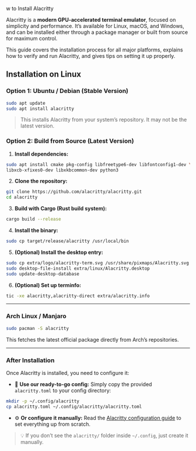 
w to Install Alacritty

Alacritty is a **modern GPU-accelerated terminal emulator**, focused on simplicity and performance. It’s available for Linux, macOS, and Windows, and can be installed either through a package manager or built from source for maximum control.

This guide covers the installation process for all major platforms, explains how to verify and run Alacritty, and gives tips on setting it up properly.

## Installation on Linux

### Option 1: Ubuntu / Debian (Stable Version)

```bash
sudo apt update
sudo apt install alacritty
```

> This installs Alacritty from your system’s repository. It may not be the latest version.

### Option 2: Build from Source (Latest Version)

1. **Install dependencies:**

```bash
sudo apt install cmake pkg-config libfreetype6-dev libfontconfig1-dev \
libxcb-xfixes0-dev libxkbcommon-dev python3
```

2. **Clone the repository:**

```bash
git clone https://github.com/alacritty/alacritty.git
cd alacritty
```

3. **Build with Cargo (Rust build system):**

```bash
cargo build --release
```

4. **Install the binary:**

```bash
sudo cp target/release/alacritty /usr/local/bin
```

5. **(Optional) Install the desktop entry:**

```bash
sudo cp extra/logo/alacritty-term.svg /usr/share/pixmaps/Alacritty.svg
sudo desktop-file-install extra/linux/Alacritty.desktop
sudo update-desktop-database
```

6. **(Optional) Set up terminfo:**

```bash
tic -xe alacritty,alacritty-direct extra/alacritty.info
```

---

### Arch Linux / Manjaro

```bash
sudo pacman -S alacritty
```

This fetches the latest official package directly from Arch’s repositories.

---

### After Installation

Once Alacritty is installed, you need to configure it:

- 📄 **Use our ready-to-go config:**  Simply copy the provided `alacritty.toml` to your config directory:

```bash
mkdir -p ~/.config/alacritty
cp alacritty.toml ~/.config/alacritty/alacritty.toml
```

- ⚙️ **Or configure it manually:**  Read the [Alacritty configuration guide](../alacritty/alacritty_configuration.md) to set everything up from scratch.

> 💡 If you don’t see the `alacritty/` folder inside `~/.config`, just create it manually.
